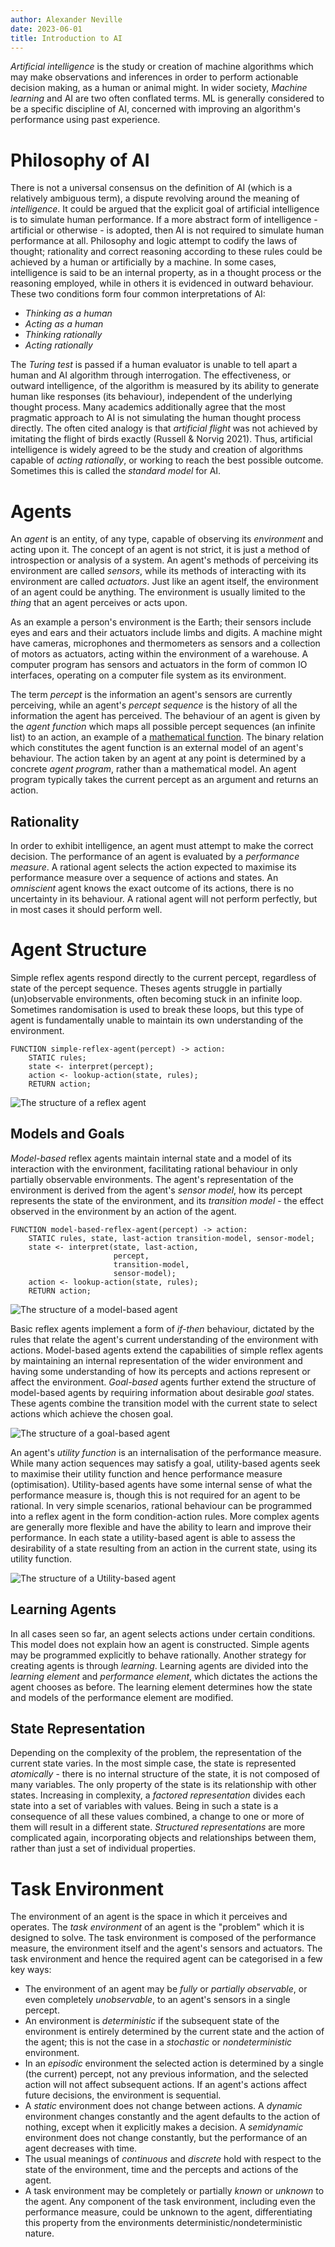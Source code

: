 ```yaml
---
author: Alexander Neville
date: 2023-06-01
title: Introduction to AI
---
```


_Artificial intelligence_ is the study or creation of machine algorithms
which may make observations and inferences in order to perform
actionable decision making, as a human or animal might. In wider
society, _Machine learning_ and AI are two often conflated terms. ML is
generally considered to be a specific discipline of AI, concerned with
improving an algorithm\'s performance using past experience.

# Philosophy of AI

There is not a universal consensus on the definition of AI (which is a
relatively ambiguous term), a dispute revolving around the meaning of
_intelligence_. It could be argued that the explicit goal of artificial
intelligence is to simulate human performance. If a more abstract form
of intelligence - artificial or otherwise - is adopted, then AI is not
required to simulate human performance at all. Philosophy and logic
attempt to codify the laws of thought; rationality and correct reasoning
according to these rules could be achieved by a human or artificially by
a machine. In some cases, intelligence is said to be an internal
property, as in a thought process or the reasoning employed, while in
others it is evidenced in outward behaviour. These two conditions form
four common interpretations of AI:

- _Thinking as a human_
- _Acting as a human_
- _Thinking rationally_
- _Acting rationally_

The _Turing test_ is passed if a human evaluator is unable to tell apart
a human and AI algorithm through interrogation. The effectiveness, or
outward intelligence, of the algorithm is measured by its ability to
generate human like responses (its behaviour), independent of the
underlying thought process. Many academics additionally agree that the
most pragmatic approach to AI is not simulating the human thought
process directly. The often cited analogy is that _artificial flight_
was not achieved by imitating the flight of birds exactly (Russell &
Norvig 2021). Thus, artificial intelligence is widely agreed to be the
study and creation of algorithms capable of _acting rationally_, or
working to reach the best possible outcome. Sometimes this is called the
_standard model_ for AI.

# Agents

An _agent_ is an entity, of any type, capable of observing its
_environment_ and acting upon it. The concept of an agent is not strict,
it is just a method of introspection or analysis of a system. An
agent\'s methods of perceiving its environment are called _sensors_,
while its methods of interacting with its environment are called
_actuators_. Just like an agent itself, the environment of an agent
could be anything. The environment is usually limited to the _thing_
that an agent perceives or acts upon.

As an example a person\'s environment is the Earth; their sensors
include eyes and ears and their actuators include limbs and digits. A
machine might have cameras, microphones and thermometers as sensors and
a collection of motors as actuators, acting within the environment of a
warehouse. A computer program has sensors and actuators in the form of
common IO interfaces, operating on a computer file system as its
environment.

The term _percept_ is the information an agent\'s sensors are currently
perceiving, while an agent\'s _percept sequence_ is the history of all
the information the agent has perceived. The behaviour of an agent is
given by the _agent function_ which maps all possible percept sequences
(an infinite list) to an action, an example of a
[mathematical function](../../maths/relations.md#functions). The binary
relation which constitutes the agent function is an external model of an
agent\'s behaviour. The action taken by an agent at any point is
determined by a concrete _agent program_, rather than a mathematical
model. An agent program typically takes the current percept as an
argument and returns an action.

## Rationality

In order to exhibit intelligence, an agent must attempt to make the
correct decision. The performance of an agent is evaluated by a
_performance measure_. A rational agent selects the action expected to
maximise its performance measure over a sequence of actions and states.
An _omniscient_ agent knows the exact outcome of its actions, there is
no uncertainty in its behaviour. A rational agent will not perform
perfectly, but in most cases it should perform well.

# Agent Structure

Simple reflex agents respond directly to the current percept, regardless
of state of the percept sequence. Theses agents struggle in partially
(un)observable environments, often becoming stuck in an infinite loop.
Sometimes randomisation is used to break these loops, but this type of
agent is fundamentally unable to maintain its own understanding of the
environment.

```language-plaintext
FUNCTION simple-reflex-agent(percept) -> action:
    STATIC rules;
    state <- interpret(percept);
    action <- lookup-action(state, rules);
    RETURN action;
```

![The structure of a reflex
agent](../../res/simple-reflex-agent.svg "simple-reflex-agent")

## Models and Goals

_Model-based_ reflex agents maintain internal state and a model of its
interaction with the environment, facilitating rational behaviour in
only partially observable environments. The agent\'s representation of
the environment is derived from the agent\'s _sensor model_, how its
percept represents the state of the environment, and its _transition
model_ - the effect observed in the environment by an action of the
agent.

```language-plaintext
FUNCTION model-based-reflex-agent(percept) -> action:
    STATIC rules, state, last-action transition-model, sensor-model;
    state <- interpret(state, last-action,
                       percept,
                       transition-model,
                       sensor-model);
    action <- lookup-action(state, rules);
    RETURN action;
```

![The structure of a model-based
agent](../../res/model-based-reflex-agent.svg "model-based-agent")

Basic reflex agents implement a form of _if-then_ behaviour, dictated by
the rules that relate the agent\'s current understanding of the
environment with actions. Model-based agents extend the capabilities of
simple reflex agents by maintaining an internal representation of the
wider environment and having some understanding of how its percepts and
actions represent or affect the environment. _Goal-based_ agents further
extend the structure of model-based agents by requiring information
about desirable _goal_ states. These agents combine the transition model
with the current state to select actions which achieve the chosen goal.

![The structure of a goal-based
agent](../../res/goal-based-model-based-agent.svg "model-based-agent")

An agent\'s _utility function_ is an internalisation of the performance
measure. While many action sequences may satisfy a goal, utility-based
agents seek to maximise their utility function and hence performance
measure (optimisation). Utility-based agents have some internal sense of
what the performance measure is, though this is not required for an
agent to be rational. In very simple scenarios, rational behaviour can
be programmed into a reflex agent in the form condition-action rules.
More complex agents are generally more flexible and have the ability to
learn and improve their performance. In each state a utility-based agent
is able to assess the desirability of a state resulting from an action
in the current state, using its utility function.

![The structure of a Utility-based
agent](../../res/utility-based-model-based-agent.svg "model-based-agent")

## Learning Agents

In all cases seen so far, an agent selects actions under certain
conditions. This model does not explain how an agent is constructed.
Simple agents may be programmed explicitly to behave rationally. Another
strategy for creating agents is through _learning_. Learning agents are
divided into the _learning element_ and _performance element_, which
dictates the actions the agent chooses as before. The learning element
determines how the state and models of the performance element are
modified.

## State Representation

Depending on the complexity of the problem, the representation of the
current state varies. In the most simple case, the state is represented
_atomically_ - there is no internal structure of the state, it is not
composed of many variables. The only property of the state is its
relationship with other states. Increasing in complexity, a _factored
representation_ divides each state into a set of variables with values.
Being in such a state is a consequence of all these values combined, a
change to one or more of them will result in a different state.
_Structured representations_ are more complicated again, incorporating
objects and relationships between them, rather than just a set of
individual properties.

# Task Environment

The environment of an agent is the space in which it perceives and
operates. The _task environment_ of an agent is the \"problem\" which it
is designed to solve. The task environment is composed of the
performance measure, the environment itself and the agent\'s sensors and
actuators. The task environment and hence the required agent can be
categorised in a few key ways:

- The environment of an agent may be _fully_ or _partially observable_,
  or even completely _unobservable_, to an agent\'s sensors in a single
  percept.
- An environment is _deterministic_ if the subsequent state of the
  environment is entirely determined by the current state and the action
  of the agent; this is not the case in a _stochastic_ or
  _nondeterministic_ environment.
- In an _episodic_ environment the selected action is determined by a
  single (the current) percept, not any previous information, and the
  selected action will not affect subsequent actions. If an agent\'s
  actions affect future decisions, the environment is sequential.
- A _static_ environment does not change between actions. A _dynamic_
  environment changes constantly and the agent defaults to the action of
  nothing, except when it explicitly makes a decision. A _semidynamic_
  environment does not change constantly, but the performance of an
  agent decreases with time.
- The usual meanings of _continuous_ and _discrete_ hold with respect to
  the state of the environment, time and the percepts and actions of the
  agent.
- A task environment may be completely or partially _known_ or _unknown_
  to the agent. Any component of the task environment, including even
  the performance measure, could be unknown to the agent,
  differentiating this property from the environments
  deterministic/nondeterministic nature.

